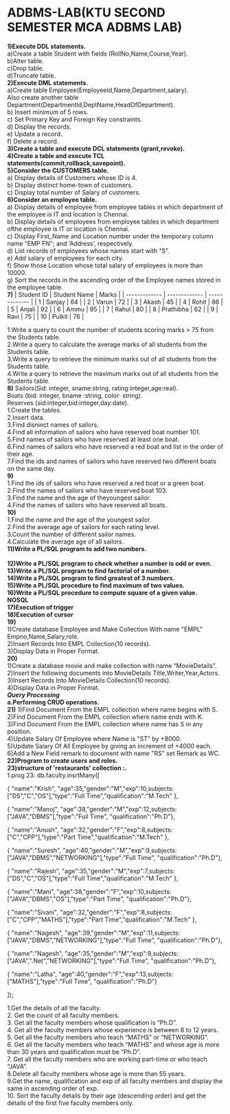 # ADBMS-LAB(KTU SECOND SEMESTER MCA ADBMS LAB)
**1)Execute DDL statements.<br>**
  a)Create a table Student with fields (RollNo,Name,Course,Year).<br>
  b)Alter table.<br>
  c)Drop table.<br>
  d)Truncate table.<br>
**2)Execute DML statements.<br>**
  a)Create table Employee(EmployeeId,Name,Department,salary).<br>Also create another table Department(DepartmentId,DeptName,HeadOfDepartment).<br>
  b) Insert minimum of 5 rows.<br>
  c) Set Primary Key and Foreign Key constraints.<br>
  d) Display the records.<br>
  e) Update a record.<br>
  f) Delete a record.<br>
**3)Create a table and execute DCL statements (grant,revoke).<br>**
**4)Create a table and execute TCL statements(commit,rollback,savepoint).<br>**
**5)Consider the CUSTOMERS table.<br>**
  a) Display details of Customers whose ID is 4.<br>
  b) Display distinct home-town of customers.<br>
  c) Display total number of Salary of customers.<br>
**6)Consider an employee table.<br>**
  a) Display details of employee from employee tables in which department of the employee is IT and location is Chennai.<br>
  b) Display details of employees from employee tables in which department ofthe employee is IT or location is Chennai.<br>
  c) Display First_Name and Location number under the temporary column name "EMP FN"; and ‘Address’, respectively.<br>
  d) List records of employees whose names start with “S”.<br>
  e) Add salary of employees for each city.<br>
  f) Show those Location whose total salary of employees is more than 10000.<br>
  g) Sort the records in the ascending order of the Employee names stored in the employee table.<br>
  **7)**
| Student ID    | Student Name  | Marks         |
| ------------- | ------------- | ------------- |
| 1             |  Sanjay       |      64       |
| 2             |  Varun        |      72       |
| 3             |  Akash        |      45       |
| 4             |  Rohit        |      86       |
| 5             |  Anjali       |      92       |
| 6             |  Ammu         |      95       |
| 7             |  Rahul        |      80       |
| 8             |  Prathibha    |      62       |
| 9             |  Ravi         |      75       |
| 10            |  Pulkit       |      76       |


  1.Write a query to count the number of students scoring marks > 75 from the Students table.<br>
  2.Write a query to calculate the average marks of all students from the Students table.<br>
  3.Write a query to retrieve the minimum marks out of all students from the Students table.<br>
  4.Write a query to retrieve the maximum marks out of all students from the Students table.<br>
**8)** Sailors(Sid: integer, sname:string, rating:integer,age:real).<br>
    Boats (bid: integer, bname :string, color: string).<br>
    Reserves (sid:integer,bid:integer,day:date).<br>
  1.Create the tables.<br>
  2.Insert data.<br>
  3.Find disninct names of sailors.<br>
  4.Find all information of sailors who have reserved boat number 101.<br>
  5.Find names of sailors who have reserved at least one boat.<br>
  6.Find names of sailors who have reserved a red boat and list in the order of their age.<br>
  7.Find the ids and names of sailors who have reserved two different boats on the same day.<br>
**9)**<br>
  1.Find the ids of sailors who have reserved a red boat or a green boat.<br>
  2.Find the names of sailors who have reserved boat 103.<br>
  3.Find the name and the age of theyoungest sailor.<br>
  4.Find the names of sailors who have reserved all boats.<br>
**10)**<br>
  1.Find the name and the age of the youngest sailor.<br>
  2.Find the average age of sailors for each rating level.<br>
  3.Count the number of different sailor names.<br>
  4.Calculate the average age of all sailors.<br>
**11)Write a PL/SQL program to add two numbers.**<br>    
**12)Write a PL/SQL program to check whether a number is odd or even.<br>**
**13)Write a PL/SQL program to find factorial of a number.<br>**
**14)Write a PL/SQL program to find greatest of 3 numbers.<br>**
**15)Write a PL/SQL procedure to find maximum of two values.<br>**
**16)Write a PL/SQL procedure to compute square of a given value.<br>**
****NOSQL****<br>
**17)Execution of trigger<br>**
**18)Execution of cursor<br>**
**19)**<br>
  1)Create database Employee and Make Collection With name "EMPL" Empno,Name,Salary,role.<br>
  2)Insert Records Into EMPL Collection(10 records).<br>
  3)Display Data in Proper Format.<br>
**20)**<br>
  1)Create a database movie and make collection with name “MovieDetails”.<br>
  2)Insert the following documents into MovieDetails Title,Writer,Year,Actors.<br>
  3)Insert Records Into MovieDetails Collection(10 records).<br>
  4)Display Data in Proper Format.<br>
  *****Query Processing*****<br>
  **a.Performing CRUD operations.<br>**
  **21)**
  1)Find Document From the EMPL collection where name begins with S.<br>
  2)Find Document From the EMPL collection where name ends with K.<br>
  3)Find Document From the EMPL collection  where name has S in any position.<br>
  4)Update Salary Of Employee where Name is "ST" by +8000.<br>
  5)Update Salary Of All Employee by giving an increment of +4000 each.<br>
  6)Add a New Field remark to document with name "RS" set Remark as WC.<br>
  **22)Program to create users and roles.<br>**
  **23)structure of 'restaurants' collection :.<br>**
  1.prog 23: db.faculty.insrtMany([


           
{ "name":"Krish",
"age":35,"gender":"M","exp":10,subjects:["DS","C","OS"],"type":"Full
Time","qualification":"M.Tech" },


           
{ "name":"Manoj",
"age":38,"gender":"M","exp":12,subjects:["JAVA","DBMS"],"type":"Full
Time", "qualification":"Ph.D"},


           
{ "name":"Anush",
"age":32,"gender":"F","exp":8,subjects:["C","CPP"],"type":"Part
Time","qualification":"M.Tech" },


           
{ "name":"Suresh",
"age":40,"gender":"M","exp":9,subjects:["JAVA","DBMS","NETWORKING"],"type":"Full
Time", "qualification":"Ph.D"},


           
{ "name":"Rajesh",
"age":35,"gender":"M","exp":7,subjects:["DS","C","OS"],"type":"Full
Time","qualification":"M.Tech" },


           
{ "name":"Mani",
"age":38,"gender":"F","exp":10,subjects:["JAVA","DBMS","OS"],"type":"Part
Time", "qualification":"Ph.D"},


           
{ "name":"Sivani",
"age":32,"gender":"F","exp":8,subjects:["C","CPP","MATHS"],"type":"Part
Time","qualification":"M.Tech" },


           
{ "name":"Nagesh",
"age":39,"gender":"M","exp":11,subjects:["JAVA","DBMS","NETWORKING"],"type":"Full
Time", "qualification":"Ph.D"},


           
{ "name":"Nagesh",
"age":35,"gender":"M","exp":9,subjects:["JAVA",".Net","NETWORKING"],"type":"Full
Time", "qualification":"Ph.D"},


           
{ "name":"Latha",
"age":40,"gender":"F","exp":13,subjects:["MATHS"],"type":"Full
Time", "qualification":"Ph.D"}


]);


1.Get the details of all the faculty.<br>
2. Get the count of all faculty members. <br>
3. Get all the faculty members whose qualification is “Ph.D”.<br>
4. Get all the faculty members whose experience is between 8 to 12 years.<br>
5. Get all the faculty members who teach “MATHS” or “NETWORKING”.<br>
6. Get all the faculty members who teach “MATHS” and whose age is more than 30 years and qualification must be “Ph.D”.<br>
7. Get all the faculty members who are working part-time or who teach “JAVA”.<br>
8.Delete all faculty members whose age is more than 55 years.<br>
9.Get the name, qualification and exp of all faculty members and display the same in ascending order of exp.<br>
10. Sort the faculty details by their age (descending order) and get the details of the first five faculty members only.<br>

